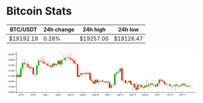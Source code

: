 # Bitcoin Stats

BTC/USDT|24h change|24h high|24h low|
|---|---|---|---|
|$19192.19|0.28%|$19257.00|$19126.47|

<img src="./chart.svg">
